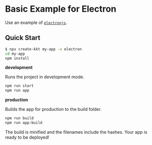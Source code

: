 Basic Example for Electron
===

Use an example of [`electronjs`](https://github.com/electron).

## Quick Start

```bash
$ npx create-kkt my-app -e electron
cd my-app
npm install
```

**development**

Runs the project in development mode.  

```bash
npm run start
npm run app
```

**production**

Builds the app for production to the build folder.

```bash
npm run build
npm run app:build
```

The build is minified and the filenames include the hashes.
Your app is ready to be deployed!
